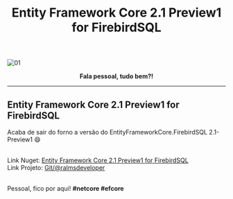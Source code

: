 ﻿---
title: "Entity Framework Core 2.1 Preview1 for FirebirdSQL"
comments: true
excerpt_separator: "Ler mais"
categories:
  - Dica
toc_label: "Começando"
---

![01]({{site.url}}{{site.baseurl}}/assets/images/preview1firebird.jpg)

<center><strong>Fala pessoal, tudo bem?!</strong></center>
<hr>

## Entity Framework Core 2.1 Preview1 for FirebirdSQL 


Acaba de sair do forno a versão do EntityFrameworkCore.FirebirdSQL 2.1-Preview1 😄

<br>
Link Nuget: <a href="https://www.nuget.org/packages/EntityFrameworkCore.FirebirdSQL/2.1.0-preview1-001" alt="">Entity Framework Core 2.1 Preview1 for FirebirdSQL</a>
<br>
Link Projeto: <a href="https://github.com/ralmsdeveloper/EntityFrameworkCore.FirebirdSQL" alt="">Git/@ralmsdeveloper</a>
<br>
<br>

Pessoal, fico por aqui! <strong>#netcore #efcore</strong>
